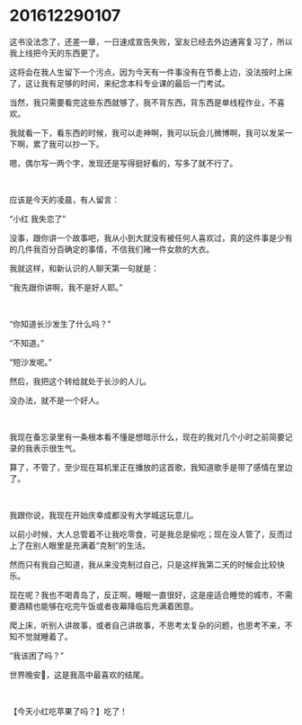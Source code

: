# 201612290107

这书没法念了，还差一章，一日速成宣告失败，室友已经去外边通宵复习了，所以我上线把今天的东西更了。

这将会在我人生留下一个污点，因为今天有一件事没有在节奏上边，没法按时上床了，这让我有足够的时间，来纪念本科专业课的最后一门考试。

当然，我只需要看完这些东西就够了，我不背东西，背东西是单线程作业，不喜欢。

我就看一下，看东西的时候，我可以走神啊，我可以玩会儿微博啊，我可以发呆一下啊，累了我可以抄一下。

嗯，偶尔写一两个字，发现还是写得挺好看的，写多了就不行了。

<br/>

应该是今天的凌晨，有人留言：

“小红 我失恋了”

没事，跟你讲一个故事吧，我从小到大就没有被任何人喜欢过，真的这件事是少有的几件我百分百确定的事情，不信我们赌一件女款的大衣。

我就这样，和新认识的人聊天第一句就是：

“我先跟你讲啊，我不是好人耶。”

<br/>

“你知道长沙发生了什么吗？”

“不知道。”

“短沙发呢。”

然后，我把这个转给就处于长沙的人儿。

没办法，就不是一个好人。

<br/>

我现在备忘录里有一条根本看不懂是想暗示什么，现在的我对几个小时之前简要记录的我表示很生气。

算了，不管了，至少现在耳机里正在播放的这首歌，我知道歌手是带了感情在里边了。

<br/>

我跟你说，我现在开始庆幸成都没有大学城这玩意儿。

以前小时候，大人总管着不让我吃零食，可是我总是偷吃；现在没人管了，反而过上了在别人眼里是充满着“克制”的生活。

然而只有我自己知道，我从来没克制过自己，只是这样我第二天的时候会比较快乐。

现在呢？我也不喝青岛了，反正啊，睡眠一直很好，这是座适合睡觉的城市，不需要酒精也能够在吃完午饭或者夜幕降临后充满着困意。

爬上床，听别人讲故事，或者自己讲故事，不思考太复杂的问题，也思考不来，不知不觉就睡着了。

“我该困了吗？”

世界晚安🌙，这是我高中最喜欢的结尾。

<br/>

【今天小红吃苹果了吗？】吃了！